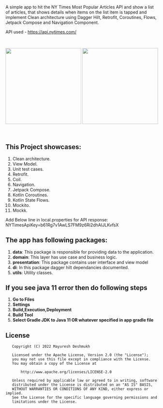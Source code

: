 A simple app to hit the NY Times Most Popular Articles API and show a list of articles, that shows details when items on the list item is tapped and implement Clean architecture using Dagger Hilt, Retrofit, Coroutines, Flows, Jetpack Compose and Navigation Component.

API used - https://api.nytimes.com/

<br>
<p align="center">
    <img src="screen1.png" width="250"/>
    <img src="screen2.png" width="250"/>
</p>
<br>

## This Project showcases:
1. Clean architecture.
2. View Model.
3. Unit test cases.
4. Retrofit.
5. Coil.
6. Navigation.
7. Jetpack Compose.
8. Kotlin Coroutines.
9. Kotlin State Flows.
10. Mockito.
11. Mockk.
    <br>

Add Below line in local.properties for API response:
NYTimesApiKey=b61Rg7v1AwLS7FM9z6Ri2dhAIJLKvfsX

## The app has following packages:
1. **data**: This package is responsible for providing data to the application.
2. **domain**: This layer has use case and business logic.
3. **presentation**: This package contains user interface and view model
4. **di**: In this package dagger hilt dependancies documented.
5. **utils**: Utility classes.
   <br>

## If you see java 11 error then do following steps
1. **Go to Files**
2. **Settings**
4. **Build,Execution,Deployment**
5. **Build Tool**
6. **Select Gradle JDK to Java 11 OR whatever specified in app gradle file**
   <br>

## License
```
   Copyright (C) 2022 Mayuresh Deshmukh

   Licensed under the Apache License, Version 2.0 (the "License");
   you may not use this file except in compliance with the License.
   You may obtain a copy of the License at

       http://www.apache.org/licenses/LICENSE-2.0

   Unless required by applicable law or agreed to in writing, software
   distributed under the License is distributed on an "AS IS" BASIS,
   WITHOUT WARRANTIES OR CONDITIONS OF ANY KIND, either express or implied.
   See the License for the specific language governing permissions and
   limitations under the License.
